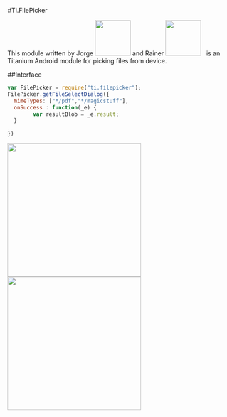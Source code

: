 #Ti.FilePicker

This module written by Jorge <img src="https://avatars.slack-edge.com/2016-07-26/63153065088_2171bf30e75d6d921ae9_192.jpg" width=80 /> and Rainer <img src="https://avatars.slack-edge.com/2016-09-11/78462010647_0c72b9186ef4032b7ed7_512.png" width=80>   is an Titanium Android module for picking files from device.


##Interface


```javascript
var FilePicker = require("ti.filepicker");
FilePicker.getFileSelectDialog({
  mimeTypes: ["*/pdf","*/magicstuff"],
  onSuccess : function(_e) {
        var resultBlob = _e.result;
  }
  
})

```

<img src="http://i.imgur.com/rvY4vrr.png" width=300 />
<img src="http://i.imgur.com/ShCq3NW.png" width=300 />
